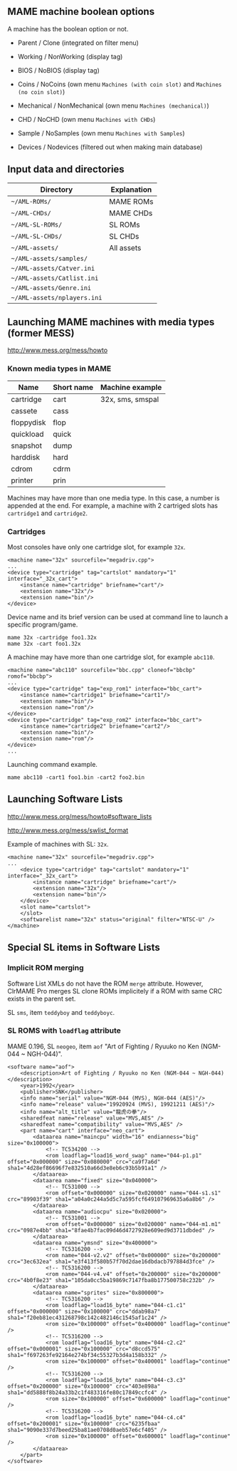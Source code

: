 ## MAME machine boolean options ##

A machine has the boolean option or not.

 * Parent / Clone (integrated on filter menu)

 * Working / NonWorking (display tag)

 * BIOS / NoBIOS (display tag)

 * Coins / NoCoins (own menu `Machines (with coin slot)` and `Machines (no coin slot)`)

 * Mechanical / NonMechanical (own menu `Machines (mechanical)`)

 * CHD / NoCHD (own menu `Machines with CHDs`)

 * Sample / NoSamples (own menu `Machines with Samples`)

 * Devices / Nodevices (filtered out when making main database)


## Input data and directories ##

 Directory                  | Explanation
----------------------------|---------------------------------
`~/AML-ROMs/`               | MAME ROMs
`~/AML-CHDs/`               | MAME CHDs
`~/AML-SL-ROMs/`            | SL ROMs
`~/AML-SL-CHDs/`            | SL CHDs
`~/AML-assets/`             | All assets
`~/AML-assets/samples/`     |
`~/AML-assets/Catver.ini`   |
`~/AML-assets/Catlist.ini`  |
`~/AML-assets/Genre.ini`    |
`~/AML-assets/nplayers.ini` |

## Launching MAME machines with media types (former MESS) ##

http://www.mess.org/mess/howto

### Known media types in MAME ###

 Name      | Short name | Machine example  |
-----------|------------|------------------|
cartridge  | cart       | 32x, sms, smspal |
cassete    | cass       |                  |
floppydisk | flop       |                  |
quickload  | quick      |                  |
snapshot   | dump       |                  |
harddisk   | hard       |                  |
cdrom      | cdrm       |                  |
printer    | prin       |                  |

Machines may have more than one media type. In this case, a number is appended at the end. For
example, a machine with 2 cartriged slots has `cartridge1` and `cartridge2`.

### Cartridges ###

Most consoles have only one cartridge slot, for example `32x`.

```
<machine name="32x" sourcefile="megadriv.cpp">
...
<device type="cartridge" tag="cartslot" mandatory="1" interface="_32x_cart">
    <instance name="cartridge" briefname="cart"/>
    <extension name="32x"/>
    <extension name="bin"/>
</device>
```

Device name and its brief version can be used at command line to launch a specific program/game.

```
mame 32x -cartridge foo1.32x
mame 32x -cart foo1.32x
```

A machine may have more than one cartridge slot, for example `abc110`.

```
<machine name="abc110" sourcefile="bbc.cpp" cloneof="bbcbp" romof="bbcbp">
...
<device type="cartridge" tag="exp_rom1" interface="bbc_cart">
    <instance name="cartridge1" briefname="cart1"/>
    <extension name="bin"/>
    <extension name="rom"/>
</device>
<device type="cartridge" tag="exp_rom2" interface="bbc_cart">
    <instance name="cartridge2" briefname="cart2"/>
    <extension name="bin"/>
    <extension name="rom"/>
</device>
...
```

Launching command example.

```
mame abc110 -cart1 foo1.bin -cart2 foo2.bin
```


## Launching Software Lists ##

http://www.mess.org/mess/howto#software_lists

http://www.mess.org/mess/swlist_format

Example of machines with SL: `32x`.

```
<machine name="32x" sourcefile="megadriv.cpp">
...
    <device type="cartridge" tag="cartslot" mandatory="1" interface="_32x_cart">
        <instance name="cartridge" briefname="cart"/>
        <extension name="32x"/>
        <extension name="bin"/>
    </device>
    <slot name="cartslot">
    </slot>
    <softwarelist name="32x" status="original" filter="NTSC-U" />
</machine>
```

## Special SL items in Software Lists ##

### Implicit ROM merging ###

Software List XMLs do not have the ROM `merge` attribute. However, ClrMAME Pro merges SL clone ROMs
implicitely if a ROM with same CRC exists in the parent set.

SL `sms`, item `teddyboy` and `teddyboyc`.

### SL ROMS with `loadflag` attribute ###

MAME 0.196, SL `neogeo`, item `aof` "Art of Fighting / Ryuuko no Ken (NGM-044 ~ NGH-044)".

```
<software name="aof">
    <description>Art of Fighting / Ryuuko no Ken (NGM-044 ~ NGH-044)</description>
    <year>1992</year>
    <publisher>SNK</publisher>
    <info name="serial" value="NGM-044 (MVS), NGH-044 (AES)"/>
    <info name="release" value="19920924 (MVS), 19921211 (AES)"/>
    <info name="alt_title" value="龍虎の拳"/>
    <sharedfeat name="release" value="MVS,AES" />
    <sharedfeat name="compatibility" value="MVS,AES" />
    <part name="cart" interface="neo_cart">
        <dataarea name="maincpu" width="16" endianness="big" size="0x100000">
            <!-- TC534200 -->
            <rom loadflag="load16_word_swap" name="044-p1.p1" offset="0x000000" size="0x080000" crc="ca9f7a6d" sha1="4d28ef86696f7e832510a66d3e8eb6c93b5b91a1" />
        </dataarea>
        <dataarea name="fixed" size="0x040000">
            <!-- TC531000 -->
            <rom offset="0x000000" size="0x020000" name="044-s1.s1" crc="89903f39" sha1="a04a0c244a5d5c7a595fcf649107969635a6a8b6" />
        </dataarea>
        <dataarea name="audiocpu" size="0x020000">
            <!-- TC531001 -->
            <rom offset="0x000000" size="0x020000" name="044-m1.m1" crc="0987e4bb" sha1="8fae4b7fac09d46d4727928e609ed9d3711dbded" />
        </dataarea>
        <dataarea name="ymsnd" size="0x400000">
            <!-- TC5316200 -->
            <rom name="044-v2.v2" offset="0x000000" size="0x200000" crc="3ec632ea" sha1="e3f413f580b57f70d2dae16dbdacb797884d3fce" />
            <!-- TC5316200 -->
            <rom name="044-v4.v4" offset="0x200000" size="0x200000" crc="4b0f8e23" sha1="105da0cc5ba19869c7147fba8b177500758c232b" />
        </dataarea>
        <dataarea name="sprites" size="0x800000">
            <!-- TC5316200 -->
            <rom loadflag="load16_byte" name="044-c1.c1" offset="0x000000" size="0x100000" crc="ddab98a7" sha1="f20eb81ec431268798c142c482146c1545af1c24" />
            <rom size="0x100000" offset="0x400000" loadflag="continue" />
            <!-- TC5316200 -->
            <rom loadflag="load16_byte" name="044-c2.c2" offset="0x000001" size="0x100000" crc="d8ccd575" sha1="f697263fe92164e274bf34c55327b3d4a158b332" />
            <rom size="0x100000" offset="0x400001" loadflag="continue" />
            <!-- TC5316200 -->
            <rom loadflag="load16_byte" name="044-c3.c3" offset="0x200000" size="0x100000" crc="403e898a" sha1="dd5888f8b24a33b2c1f483316fe80c17849ccfc4" />
            <rom size="0x100000" offset="0x600000" loadflag="continue" />
            <!-- TC5316200 -->
            <rom loadflag="load16_byte" name="044-c4.c4" offset="0x200001" size="0x100000" crc="6235fbaa" sha1="9090e337d7beed25ba81ae0708d0aeb57e6cf405" />
            <rom size="0x100000" offset="0x600001" loadflag="continue" />
        </dataarea>
    </part>
</software>
```
